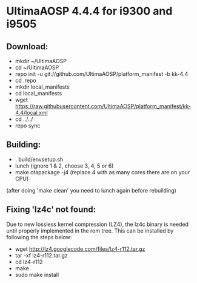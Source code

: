 UltimaAOSP 4.4.4 for i9300 and i9505
====================================

Download:
----------
* mkdir ~/UltimaAOSP
* cd ~/UltimaAOSP
* repo init -u git://github.com/UltimaAOSP/platform_manifest -b kk-4.4
* cd .repo
* mkdir local_manifests
* cd local_manifests
* wget https://raw.githubusercontent.com/UltimaAOSP/platform_manifest/kk-4.4/local.xml
* cd ../../
* repo sync


Building:
----------
* . build/envsetup.sh
* lunch (ignore 1 & 2, choose 3, 4, 5 or 6)
* make otapackage -j4 (replace 4 with as many cores there are on your CPU)

(after doing 'make clean' you need to lunch again before rebuilding)



Fixing 'lz4c' not found:
------------------------

Due to new lossless kernel compression (LZ4), the lz4c binary is needed until properly implemented in the rom tree. This can be installed by following the steps below:

- wget http://lz4.googlecode.com/files/lz4-r112.tar.gz
- tar -xf lz4-r112.tar.gz
- cd lz4-r112
- make
- sudo make install
